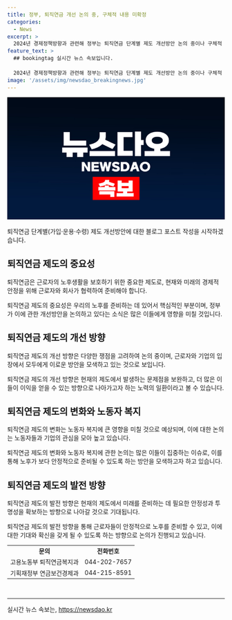 ```yaml
---
title: 정부, 퇴직연금 개선 논의 중, 구체적 내용 미확정
categories:
  - News
excerpt: >
  2024년 경제정책방향과 관련해 정부는 퇴직연금 단계별 제도 개선방안 논의 중이나 구체적 결정은 아직 없다고 전합니다. 자세한 내용은 해당 부처로 문의바랍니다. (고용노동부 044-202-7657, 기획재정부 044-215-8591) [출처: 정책브리핑]
feature_text: >
  ## bookingtag 실시간 뉴스 속보입니다.

  2024년 경제정책방향과 관련해 정부는 퇴직연금 단계별 제도 개선방안 논의 중이나 구체적 결정은 아직 없다고 전합니다. 자세한 내용은 해당 부처로 문의바랍니다. (고용노동부 044-202-7657, 기획재정부 044-215-8591) [출처: 정책브리핑]
image: '/assets/img/newsdao_breakingnews.jpg'
---
```


<p><img src="/assets/img/newsdao_breakingnews.jpg" alt="bookingtag 속보" /></p>

<p>퇴직연금 단계별(가입·운용·수령) 제도 개선방안에 대한 블로그 포스트 작성을 시작하겠습니다.</p>

<h2 data-ke-size="size26">퇴직연금 제도의 중요성</h2>

<p data-ke-size="size16">퇴직연금은 근로자의 노후생활을 보호하기 위한 중요한 제도로, 현재와 미래의 경제적 안정을 위해 근로자와 회사가 협력하여 준비해야 합니다.</p>

<p data-ke-size="size16">퇴직연금 제도의 중요성은 우리의 노후를 준비하는 데 있어서 핵심적인 부분이며, 정부가 이에 관한 개선방안을 논의하고 있다는 소식은 많은 이들에게 영향을 미칠 것입니다.</p>

<h2 data-ke-size="size26">퇴직연금 제도의 개선 방향</h2>

<p data-ke-size="size16">퇴직연금 제도의 개선 방향은 다양한 쟁점을 고려하여 논의 중이며, 근로자와 기업의 입장에서 모두에게 이로운 방안을 모색하고 있는 것으로 보입니다.</p>

<p data-ke-size="size16">퇴직연금 제도의 개선 방향은 현재의 제도에서 발생하는 문제점을 보완하고, 더 많은 이들이 이익을 얻을 수 있는 방향으로 나아가고자 하는 노력의 일환이라고 볼 수 있습니다.</p>

<h2 data-ke-size="size26">퇴직연금 제도의 변화와 노동자 복지</h2>

<p data-ke-size="size16">퇴직연금 제도의 변화는 노동자 복지에 큰 영향을 미칠 것으로 예상되며, 이에 대한 논의는 노동자들과 기업의 관심을 모아 높고 있습니다.</p>

<p data-ke-size="size16">퇴직연금 제도의 변화와 노동자 복지에 관한 논의는 많은 이들이 집중하는 이슈로, 이를 통해 노후가 보다 안정적으로 준비될 수 있도록 하는 방안을 모색하고자 하고 있습니다.</p>

<h2 data-ke-size="size26">퇴직연금 제도의 발전 방향</h2>

<p data-ke-size="size16">퇴직연금 제도의 발전 방향은 현재의 제도에서 미래를 준비하는 데 필요한 안정성과 투명성을 확보하는 방향으로 나아갈 것으로 기대됩니다.</p>

<p data-ke-size="size16">퇴직연금 제도의 발전 방향을 통해 근로자들이 안정적으로 노후를 준비할 수 있고, 이에 대한 기대와 확신을 갖게 될 수 있도록 하는 방향으로 논의가 진행되고 있습니다.</p>

<table>
    <tr>
        <td style="text-align: center; height: 17px;"><b>문의</b></td>
        <td style="text-align: center; height: 17px;"><b>전화번호</b></td>
    </tr>
    <tr>
        <td style="text-align: center; height: 17px;">고용노동부 퇴직연금복지과</td>
        <td style="text-align: center; height: 17px;">044-202-7657</td>
    </tr>
    <tr>
        <td style="text-align: center; height: 17px;">기획재정부 연금보건경제과</td>
        <td style="text-align: center; height: 17px;">044-215-8591</td>
    </tr>
</table>

<p data-ke-size="size16">&nbsp;</p>

<p><hr></p>
실시간 뉴스 속보는, <a href="https://newsdao.kr" rel="dofollow">https://newsdao.kr</a>


